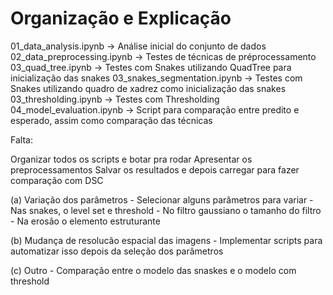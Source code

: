 
# Organização e Explicação

01_data_analysis.ipynb -> Análise inicial do conjunto de dados
02_data_preprocessing.ipynb -> Testes de técnicas de préprocessamento
03_quad_tree.ipynb -> Testes com Snakes utilizando QuadTree para inicialização das snakes
03_snakes_segmentation.ipynb -> Testes com Snakes utilizando quadro de xadrez como inicialização das snakes
03_thresholding.ipynb -> Testes com Thresholding
04_model_evaluation.ipynb -> Script para comparação entre predito e esperado, assim como comparação das técnicas

Falta:

Organizar todos os scripts e botar pra rodar
Apresentar os preprocessamentos
Salvar os resultados e depois carregar para fazer comparação com DSC

(a) Variação dos parâmetros
    - Selecionar alguns parâmetros para variar
        - Nas snakes, o level set e threshold
        - No filtro gaussiano o tamanho do filtro
        - Na erosão o elemento estruturante

(b) Mudança de resolucão espacial das imagens
    - Implementar scripts para automatizar isso depois da seleção dos parâmetros

(c) Outro
    - Comparação entre o modelo das snaskes e o modelo com threshold

